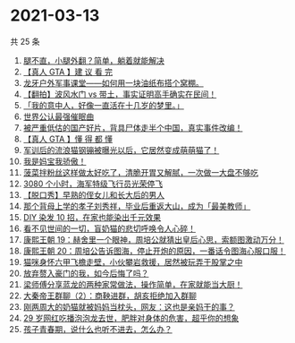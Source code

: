# 2021-03-13

共 25 条

<!-- BEGIN ZHIHUVIDEO -->
<!-- 最后更新时间 Sat Mar 13 2021 11:16:27 GMT+0800 (China Standard Time) -->
1. [腿不直，小腿外翻？简单，躺着就能解决](https://www.zhihu.com/zvideo/1353770502050152448)
1. [【真人 GTA 】建 议 看 完](https://www.zhihu.com/zvideo/1353769159898124288)
1. [龙牙户外军事课堂——如何用一块油纸布搭个窝棚。](https://www.zhihu.com/zvideo/1353986969412710400)
1. [【翻拍】波风水门 vs 带土，事实证明高手确实在民间！](https://www.zhihu.com/zvideo/1353767927217373184)
1. [「我的意中人，好像一直活在十几岁的梦里。」](https://www.zhihu.com/zvideo/1353387370788646912)
1. [世界公认最强催眠曲](https://www.zhihu.com/zvideo/1353391362927271936)
1. [被严重低估的国产好片，背具尸体走半个中国，真实事件改编！](https://www.zhihu.com/zvideo/1353817828391337984)
1. [【真人 GTA 】懂 得 都 懂](https://www.zhihu.com/zvideo/1353379498394497024)
1. [军训后的流浪猫钢镚被曝光以后，它居然变成萌萌猫了！](https://www.zhihu.com/zvideo/1353766318395465728)
1. [我是妈宝我骄傲！](https://www.zhihu.com/zvideo/1353770082947072000)
1. [菠菜拌粉丝这样做太好吃了，清脆开胃又解腻，一次做一大盘不够吃](https://www.zhihu.com/zvideo/1353729987439079424)
1. [3080 个小时，海军特级飞行员光荣停飞](https://www.zhihu.com/zvideo/1353773626009858048)
1. [【脱口秀】早熟的侄女儿和长大后的男人](https://www.zhihu.com/zvideo/1353777994692026368)
1. [那个背母上学的孝子刘秀祥，毕业后重返大山，成为「最美教师」](https://www.zhihu.com/zvideo/1353763044103790592)
1. [DIY 染发 10 招，在家也能染出千元效果](https://www.zhihu.com/zvideo/1353679953570033664)
1. [看不见世间的一切，盲奶猫的悲切呼唤令人心碎！](https://www.zhihu.com/zvideo/1352172128628858880)
1. [康熙王朝 19：赫舍里一个眼神，周培公就猜出皇后心思，索额图激动万分！](https://www.zhihu.com/zvideo/1353670568349167616)
1. [康熙王朝 20：周培公告诉图海，停止开炮的原因，一番话令图海心服口服！](https://www.zhihu.com/zvideo/1353756405099241472)
1. [猫咪身怀六甲飞檐走壁，小伙攀岩救援，居然被玩弄于股掌之中](https://www.zhihu.com/zvideo/1353755806362435584)
1. [放弃赘入豪门的我，如今后悔了吗？](https://www.zhihu.com/zvideo/1353523908843397120)
1. [梁师傅分享蓝龙的两种家常做法，操作简单，在家就能当大厨！](https://www.zhihu.com/zvideo/1352733917712076800)
1. [大秦帝王群聊（2）：商鞅进群，胡亥拒绝加入群聊](https://www.zhihu.com/zvideo/1353781979272347648)
1. [刚两周大的奶猫就被妈妈当枕头，网友：这也是亲妈干的事？](https://www.zhihu.com/zvideo/1353393273747136512)
1. [29 岁网红吃播泡泡龙去世，肥胖对身体的危害，超乎你的想象](https://www.zhihu.com/zvideo/1353487859656019968)
1. [孩子青春期，说什么也听不进去，怎么办？](https://www.zhihu.com/zvideo/1353401497569337344)
<!-- END ZHIHUVIDEO -->

